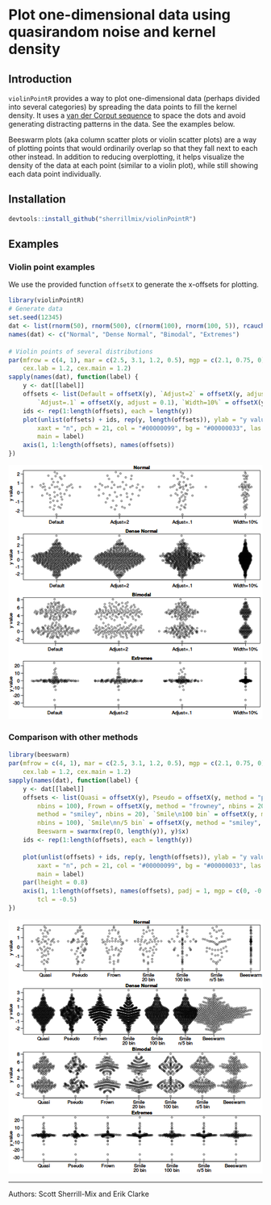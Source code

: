 # Plot one-dimensional data using quasirandom noise and kernel density

## Introduction

`violinPointR` provides a way to plot one-dimensional data (perhaps divided into several categories) by spreading the data points to fill the kernel density. It uses a [van der Corput sequence](http://en.wikipedia.org/wiki/Van_der_Corput_sequence) to space the dots and avoid generating distracting patterns in the data. See the examples below.

Beeswarm plots (aka column scatter plots or violin scatter plots) are a way of plotting points that would ordinarily overlap so that they fall next to each other instead. In addition to reducing overplotting, it helps visualize the density of the data at each point (similar to a violin plot), while still showing each data point individually.

## Installation


```r
devtools::install_github("sherrillmix/violinPointR")
```

## Examples

### Violin point examples

We use the provided function `offsetX` to generate the x-offsets for plotting.

```r
library(violinPointR)
# Generate data
set.seed(12345)
dat <- list(rnorm(50), rnorm(500), c(rnorm(100), rnorm(100, 5)), rcauchy(100))
names(dat) <- c("Normal", "Dense Normal", "Bimodal", "Extremes")

# Violin points of several distributions
par(mfrow = c(4, 1), mar = c(2.5, 3.1, 1.2, 0.5), mgp = c(2.1, 0.75, 0), cex.axis = 1.2, 
    cex.lab = 1.2, cex.main = 1.2)
sapply(names(dat), function(label) {
    y <- dat[[label]]
    offsets <- list(Default = offsetX(y), `Adjust=2` = offsetX(y, adjust = 2), 
        `Adjust=.1` = offsetX(y, adjust = 0.1), `Width=10%` = offsetX(y, width = 0.1))
    ids <- rep(1:length(offsets), each = length(y))
    plot(unlist(offsets) + ids, rep(y, length(offsets)), ylab = "y value", xlab = "", 
        xaxt = "n", pch = 21, col = "#00000099", bg = "#00000033", las = 1, 
        main = label)
    axis(1, 1:length(offsets), names(offsets))
})
```

![plot of chunk adjust-examples](README_files/adjust-examples-1.png) 


### Comparison with other methods

```r
library(beeswarm)
par(mfrow = c(4, 1), mar = c(2.5, 3.1, 1.2, 0.5), mgp = c(2.1, 0.75, 0), cex.axis = 1.2, 
    cex.lab = 1.2, cex.main = 1.2)
sapply(names(dat), function(label) {
    y <- dat[[label]]
    offsets <- list(Quasi = offsetX(y), Pseudo = offsetX(y, method = "pseudorandom", 
        nbins = 100), Frown = offsetX(y, method = "frowney", nbins = 20), `Smile\n20 bin` = offsetX(y, 
        method = "smiley", nbins = 20), `Smile\n100 bin` = offsetX(y, method = "smiley", 
        nbins = 100), `Smile\nn/5 bin` = offsetX(y, method = "smiley", nbins = round(length(y)/5)), 
        Beeswarm = swarmx(rep(0, length(y)), y)$x)
    ids <- rep(1:length(offsets), each = length(y))
    
    plot(unlist(offsets) + ids, rep(y, length(offsets)), ylab = "y value", xlab = "", 
        xaxt = "n", pch = 21, col = "#00000099", bg = "#00000033", las = 1, 
        main = label)
    par(lheight = 0.8)
    axis(1, 1:length(offsets), names(offsets), padj = 1, mgp = c(0, -0.3, 0), 
        tcl = -0.5)
})
```

![plot of chunk other-methods](README_files/other-methods-1.png) 

------
Authors: Scott Sherrill-Mix and Erik Clarke

